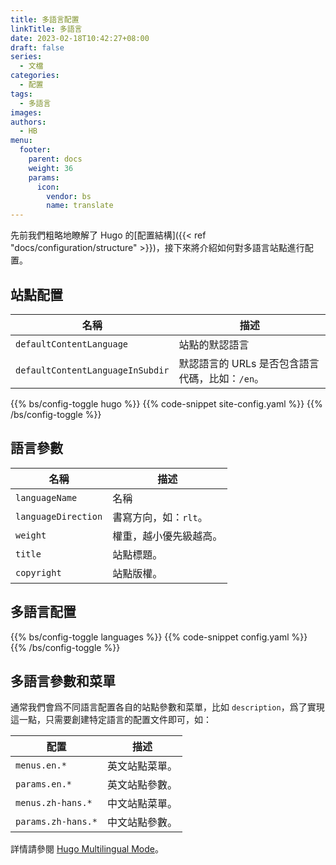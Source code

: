 ```yaml
---
title: 多語言配置
linkTitle: 多語言
date: 2023-02-18T10:42:27+08:00
draft: false
series:
  - 文檔
categories:
  - 配置
tags:
  - 多語言
images:
authors:
  - HB
menu:
  footer:
    parent: docs
    weight: 36
    params:
      icon:
        vendor: bs
        name: translate
---
```


先前我們粗略地瞭解了 Hugo 的[配置結構]({{< ref "docs/configuration/structure" >}})，接下來將介紹如何對多語言站點進行配置。

<!--more-->

## 站點配置

| 名稱                             | 描述                                            |
| -------------------------------- | ----------------------------------------------- |
| `defaultContentLanguage`         | 站點的默認語言                                  |
| `defaultContentLanguageInSubdir` | 默認語言的 URLs 是否包含語言代碼，比如：`/en`。 |

{{% bs/config-toggle hugo %}}
{{% code-snippet site-config.yaml %}}
{{% /bs/config-toggle %}}

## 語言參數

| 名稱                | 描述                   |
| ------------------- | ---------------------- |
| `languageName`      | 名稱                   |
| `languageDirection` | 書寫方向，如：`rlt`。  |
| `weight`            | 權重，越小優先級越高。 |
| `title`             | 站點標題。             |
| `copyright`         | 站點版權。             |

## 多語言配置

{{% bs/config-toggle languages %}}
{{% code-snippet config.yaml %}}
{{% /bs/config-toggle %}}

## 多語言參數和菜單

通常我們會爲不同語言配置各自的站點參數和菜單，比如 `description`，爲了實現這一點，只需要創建特定語言的配置文件即可，如：

| 配置               | 描述                   |
| ------------------ | ---------------------- |
| `menus.en.*`       | 英文站點菜單。  |
| `params.en.*`      | 英文站點參數。 |
| `menus.zh-hans.*`  | 中文站點菜單。|
| `params.zh-hans.*` | 中文站點參數。|

詳情請參閱 [Hugo Multilingual Mode](https://gohugo.io/content-management/multilingual/)。
